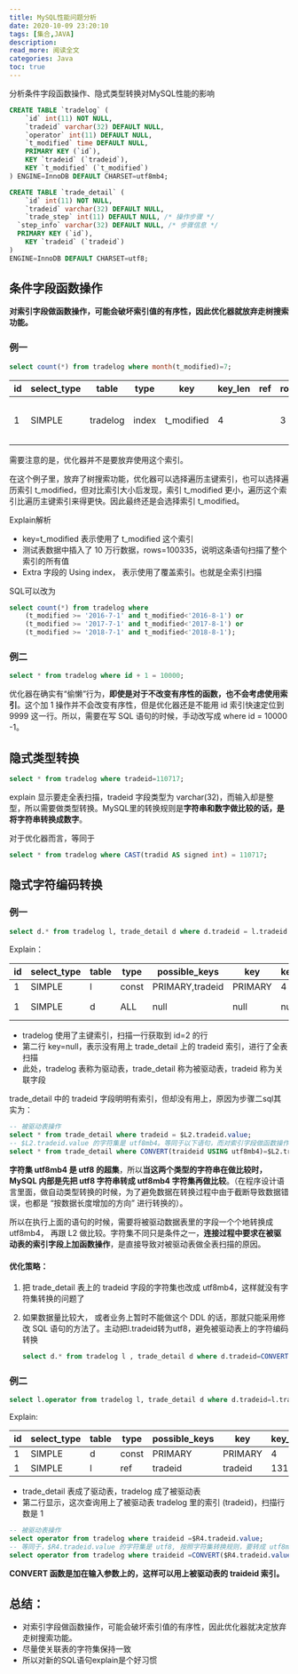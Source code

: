 ```yaml
---
title: MySQL性能问题分析
date: 2020-10-09 23:20:10
tags: [集合,JAVA]
description: 
read_more: 阅读全文
categories: Java
toc: true
---
```



分析条件字段函数操作、隐式类型转换对MySQL性能的影响
<!--more-->


```sql
CREATE TABLE `tradelog` (
	`id` int(11) NOT NULL,
	`tradeid` varchar(32) DEFAULT NULL,
	`operator` int(11) DEFAULT NULL, 
	`t_modified` time DEFAULT NULL,
	PRIMARY KEY (`id`),
	KEY `tradeid` (`tradeid`),
	KEY `t_modified` (`t_modified`)
) ENGINE=InnoDB DEFAULT CHARSET=utf8mb4;

CREATE TABLE `trade_detail` (
	`id` int(11) NOT NULL,
	`tradeid` varchar(32) DEFAULT NULL,
	`trade_step` int(11) DEFAULT NULL, /* 操作步骤 */ 
  `step_info` varchar(32) DEFAULT NULL, /* 步骤信息 */ 
  PRIMARY KEY (`id`),
	KEY `tradeid` (`tradeid`)
)
ENGINE=InnoDB DEFAULT CHARSET=utf8;

```

## 条件字段函数操作

**对索引字段做函数操作，可能会破坏索引值的有序性，因此优化器就放弃走树搜索功能。**

### 例一

```sql
select count(*) from tradelog where month(t_modified)=7;
```

| id   | select_type | table    | type  | key        | key_len | ref  | rows | filtered | Extra                    |
| ---- | ----------- | -------- | ----- | ---------- | ------- | ---- | ---- | -------- | ------------------------ |
| 1    | SIMPLE      | tradelog | index | t_modified | 4       |      | 3    | 100      | Using where; Using index |

需要注意的是，优化器并不是要放弃使用这个索引。

在这个例子里，放弃了树搜索功能，优化器可以选择遍历主键索引，也可以选择遍历索引 t_modified，但对比索引大小后发现，索引 t_modified 更小，遍历这个索引比遍历主键索引来得更快。因此最终还是会选择索引 t_modified。

Explain解析

+ key=t_modified 表示使用了 t_modified 这个索引
+ 测试表数据中插入了 10 万行数据，rows=100335，说明这条语句扫描了整个索引的所有值
+ Extra 字段的 Using index， 表示使用了覆盖索引。也就是全索引扫描

SQL可以改为

```sql
select count(*) from tradelog where
	(t_modified >= '2016-7-1' and t_modified<'2016-8-1') or
	(t_modified >= '2017-7-1' and t_modified<'2017-8-1') or
	(t_modified >= '2018-7-1' and t_modified<'2018-8-1');
```

### 例二

```sql
select * from tradelog where id + 1 = 10000;
```

优化器在确实有“偷懒”行为，**即使是对于不改变有序性的函数，也不会考虑使用索引**。这个加 1 操作并不会改变有序性，但是优化器还是不能用 id 索引快速定位到 9999 这一行。所以，需要在写 SQL 语句的时候，手动改写成 where id = 10000 -1。

 

## 隐式类型转换

```sql
select * from tradelog where tradeid=110717;
```

explain 显示要走全表扫描，tradeid 字段类型为 varchar(32)，而输入却是整型，所以需要做类型转换。MySQL里的转换规则是**字符串和数字做比较的话，是将字符串转换成数字**。

对于优化器而言，等同于

```sql
select * from tradelog where CAST(tradid AS signed int) = 110717;
```



## 隐式字符编码转换

### 例一

```sql
select d.* from tradelog l, trade_detail d where d.tradeid = l.tradeid and l.id = 2;
```

Explain：

| id   | select_type | table | type  | possible_keys   | key     | key_len | ref   | rows | filtered | Extra       |
| ---- | ----------- | ----- | ----- | --------------- | ------- | ------- | ----- | ---- | -------- | ----------- |
| 1    | SIMPLE      | l     | const | PRIMARY,tradeid | PRIMARY | 4       | const | 1    | 100.00   |             |
| 1    | SIMPLE      | d     | ALL   | null            | null    | null    | null  | 11   | 100.00   | Using where |

+ tradelog 使用了主键索引，扫描一行获取到 id=2 的行
+ 第二行 key=null，表示没有用上 trade_detail 上的 tradeid 索引，进行了全表扫描
+ 此处，tradelog 表称为驱动表，trade_detail 称为被驱动表，tradeid 称为关联字段

trade_detail 中的 tradeid 字段明明有索引，但却没有用上，原因为步骤二sql其实为：

```sql
-- 被驱动表操作
select * from trade_detail where tradeid = $L2.tradeid.value;
-- $L2.tradeid.value 的字符集是 utf8mb4。等同于以下语句，而对索引字段做函数操作，优化器会放弃走树搜索
select * from trade_detail where CONVERT(traideid USING utf8mb4)=$L2.tradeid.value;
```

**字符集 utf8mb4 是 utf8 的超集**，所以**当这两个类型的字符串在做比较时，MySQL 内部是先把 utf8 字符串转成 utf8mb4 字符集再做比较**。（在程序设计语言里面，做自动类型转换的时候，为了避免数据在转换过程中由于截断导致数据错误，也都是 “按数据长度增加的方向” 进行转换的）。

所以在执行上面的语句的时候，需要将被驱动数据表里的字段一个个地转换成 utf8mb4， 再跟 L2 做比较。字符集不同只是条件之一，**连接过程中要求在被驱动表的索引字段上加函数操作**，是直接导致对被驱动表做全表扫描的原因。

#### 优化策略：

1. 把 trade_detail 表上的 tradeid 字段的字符集也改成 utf8mb4，这样就没有字符集转换的问题了

2. 如果数据量比较大， 或者业务上暂时不能做这个 DDL 的话，那就只能采用修改 SQL 语句的方法了。主动把l.tradeid转为utf8，避免被驱动表上的字符编码转换

   ```sql
   select d.* from tradelog l , trade_detail d where d.tradeid=CONVERT(l.tradeid USING utf8)
   ```


### 例二

```sql
select l.operator from tradelog l, trade_detail d where d.tradeid=l.tradeid and d.id=4;
```

Explain:

| id   | select_type | table | type  | possible_keys | key     | key_len | ref   | rows | filtered | Extra |
| ---- | ----------- | ----- | ----- | ------------- | ------- | ------- | ----- | ---- | -------- | ----- |
| 1    | SIMPLE      | d     | const | PRIMARY       | PRIMARY | 4       | const | 1    | 100.00   |       |
| 1    | SIMPLE      | l     | ref   | tradeid       | tradeid | 131     | const | 1    | 100.00   |       |

+ trade_detail 表成了驱动表，tradelog 成了被驱动表
+ 第二行显示，这次查询用上了被驱动表 tradelog 里的索引 (tradeid)，扫描行数是 1

```sql
-- 被驱动表操作
select operator from tradelog where traideid =$R4.tradeid.value;
-- 等同于，$R4.tradeid.value 的字符集是 utf8, 按照字符集转换规则，要转成 utf8mb4
select operator from tradelog where traideid =CONVERT($R4.tradeid.value USING utf8mb4);
```

**CONVERT 函数是加在输入参数上的，这样可以用上被驱动表的 traideid 索引。**



## 总结：

+ 对索引字段做函数操作，可能会破坏索引值的有序性，因此优化器就决定放弃走树搜索功能。
+ 尽量使关联表的字符集保持一致
+ 所以对新的SQL语句explain是个好习惯